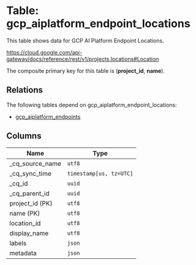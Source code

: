 # Table: gcp_aiplatform_endpoint_locations

This table shows data for GCP AI Platform Endpoint Locations.

https://cloud.google.com/api-gateway/docs/reference/rest/v1/projects.locations#Location

The composite primary key for this table is (**project_id**, **name**).

## Relations

The following tables depend on gcp_aiplatform_endpoint_locations:
  - [gcp_aiplatform_endpoints](gcp_aiplatform_endpoints)

## Columns

| Name          | Type          |
| ------------- | ------------- |
|_cq_source_name|`utf8`|
|_cq_sync_time|`timestamp[us, tz=UTC]`|
|_cq_id|`uuid`|
|_cq_parent_id|`uuid`|
|project_id (PK)|`utf8`|
|name (PK)|`utf8`|
|location_id|`utf8`|
|display_name|`utf8`|
|labels|`json`|
|metadata|`json`|